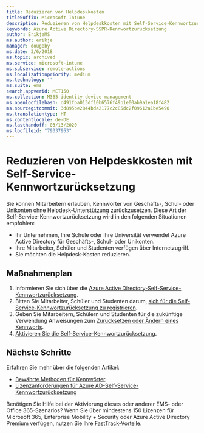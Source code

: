 ```yaml
---
title: Reduzieren von Helpdeskkosten
titleSuffix: Microsoft Intune
description: Reduzieren von Helpdeskkosten mit Self-Service-Kennwortzurücksetzung
keywords: Azure Active Directory-SSPR-Kennwortzurücksetzung
author: ErikjeMS
ms.author: erikje
manager: dougeby
ms.date: 3/6/2018
ms.topic: archived
ms.service: microsoft-intune
ms.subservice: remote-actions
ms.localizationpriority: medium
ms.technology: ''
ms.suite: ems
search.appverid: MET150
ms.collection: M365-identity-device-management
ms.openlocfilehash: d491fba013df10b6576f49b1e00ab9a1ea18f482
ms.sourcegitcommit: 3d895be2844bda2177c2c85dc2f09612a1be5490
ms.translationtype: HT
ms.contentlocale: de-DE
ms.lasthandoff: 03/13/2020
ms.locfileid: "79337953"
---
```

# <a name="reduce-help-desk-costs-with-self-service-password-reset"></a>Reduzieren von Helpdeskkosten mit Self-Service-Kennwortzurücksetzung

Sie können Mitarbeitern erlauben, Kennwörter von Geschäfts-, Schul- oder Unikonten ohne Helpdesk-Unterstützung zurückzusetzen. Diese Art der Self-Service-Kennwortzurücksetzung wird in den folgenden Situationen empfohlen:

* Ihr Unternehmen, Ihre Schule oder Ihre Universität verwendet Azure Active Directory für Geschäfts-, Schul- oder Unikonten.
* Ihre Mitarbeiter, Schüler und Studenten verfügen über Internetzugriff.
* Sie möchten die Helpdesk-Kosten reduzieren.

## <a name="action-plan"></a>Maßnahmenplan

1. Informieren Sie sich über die [Azure Active Directory-Self-Service-Kennwortzurücksetzung](https://docs.microsoft.com/azure/active-directory/active-directory-passwords-overview). 
2. Bitten Sie Mitarbeiter, Schüler und Studenten darum, [sich für die Self-Service-Kennwortzurücksetzung zu registrieren](https://docs.microsoft.com/azure/active-directory/active-directory-passwords-reset-register).
3. Geben Sie Mitarbeitern, Schülern und Studenten für die zukünftige Verwendung Anweisungen zum [Zurücksetzen oder Ändern eines Kennworts](https://docs.microsoft.com/azure/active-directory/active-directory-passwords-update-your-own-password).
4. [Aktivieren Sie die Self-Service-Kennwortzurücksetzung](https://docs.microsoft.com/azure/active-directory/active-directory-passwords-getting-started).

## <a name="next-steps"></a>Nächste Schritte

Erfahren Sie mehr über die folgenden Artikel:

* [Bewährte Methoden für Kennwörter](https://docs.microsoft.com/azure/active-directory/active-directory-secure-passwords) 
* [Lizenzanforderungen für Azure AD-Self-Service-Kennwortzurücksetzung](https://docs.microsoft.com/azure/active-directory/active-directory-secure-passwords)

Benötigen Sie Hilfe bei der Aktivierung dieses oder anderer EMS- oder Office 365-Szenarios? Wenn Sie über mindestens 150 Lizenzen für Microsoft 365, Enterprise Mobility + Security oder Azure Active Directory Premium verfügen, nutzen Sie Ihre [FastTrack-Vorteile](https://docs.microsoft.com/enterprise-mobility-security/solutions/enterprise-mobility-fasttrack-program).
